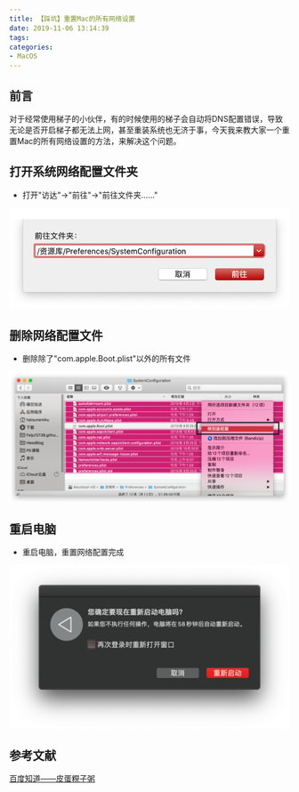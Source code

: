 ```yaml
---
title: 【踩坑】重置Mac的所有网络设置
date: 2019-11-06 13:14:39
tags:
categories:
- MacOS
---
```


## 前言

对于经常使用梯子的小伙伴，有的时候使用的梯子会自动将DNS配置错误，导致无论是否开启梯子都无法上网，甚至重装系统也无济于事，今天我来教大家一个重置Mac的所有网络设置的方法，来解决这个问题。

<!-- more -->

## 打开系统网络配置文件夹

- 打开"访达"->"前往"->"前往文件夹……"

![01.png](/images/20191106131439/01.png)

## 删除网络配置文件

- 删除除了"com.apple.Boot.plist"以外的所有文件

![02.png](/images/20191106131439/02.png)

## 重启电脑

- 重启电脑，重置网络配置完成

![03.png](/images/20191106131439/03.png)

## 参考文献

[百度知道——皮蛋粯子粥](https://zhidao.baidu.com/question/2052485102617530827.html)

